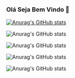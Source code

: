 ### Olá Seja Bem Vindo  👋
[![Anurag's GitHub stats](https://github-readme-stats.vercel.app/api?username=devGiovanni95)](https://github.com/anuraghazra/github-readme-stats)

![Anurag's GitHub stats](https://github-readme-stats.vercel.app/api?username=devGiovanni95&hide=contribs,prs)

![Anurag's GitHub stats](https://github-readme-stats.vercel.app/api?username=anuraghazra&count_private=true)


![Anurag's GitHub stats](https://github-readme-stats.vercel.app/api?username=anuraghazra&show_icons=true)

![Anurag's GitHub stats](https://github-readme-stats.vercel.app/api?username=anuraghazra&show_icons=true&theme=radical)


<!--
**devGiovanni95/devGiovanni95** is a ✨ _special_ ✨ repository because its `README.md` (this file) appears on your GitHub profile.

Here are some ideas to get you started:

- 🔭 I’m currently working on ...
- 🌱 I’m currently learning ...
- 👯 I’m looking to collaborate on ...
- 🤔 I’m looking for help with ...
- 💬 Ask me about ...
- 📫 How to reach me: ...
- 😄 Pronouns: ...
- ⚡ Fun fact: ...
-->
